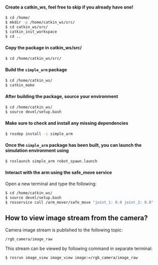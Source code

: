 

#### Create a catkin_ws, feel free to skip if you already have one!
```sh
$ cd /home/
$ mkdir -p /home/catkin_ws/src/
$ cd catkin_ws/src/
$ catkin_init_workspace
$ cd ..
```

#### Copy the package in catkin_ws/src/
```sh
$ cd /home/catkin_ws/src/
```

#### Build the `simple_arm` package
```sh
$ cd /home/catkin_ws/ 
$ catkin_make
```

#### After building the package, source your environment
```sh
$ cd /home/catkin_ws/
$ source devel/setup.bash
```

#### Make sure to check and install any missing dependencies
```sh
$ rosdep install -i simple_arm
```

#### Once the `simple_arm` package has been built, you can launch the simulation environment using
```sh
$ roslaunch simple_arm robot_spawn.launch
```

#### Interact with the arm using the safe_move service
Open a new terminal and type the following:
```sh
$ cd /home/catkin_ws/
$ source devel/setup.bash
$ rosservice call /arm_mover/safe_move "joint_1: 0.0 joint_2: 0.0"
```

## How to view image stream from the camera?
Camera image stream is published to the following topic:
```
/rgb_camera/image_raw
```

This stream can be viewed by following command in separate terminal:
```sh
$ rosrun image_view image_view image:=/rgb_camera/image_raw
```



